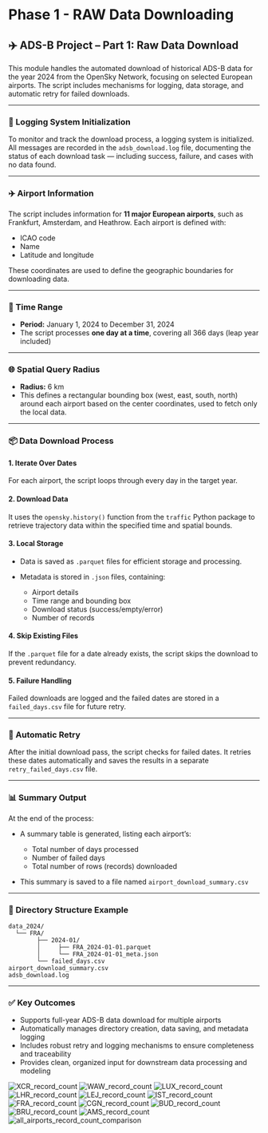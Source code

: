 # Phase 1 - RAW Data Downloading

## ✈️ ADS-B Project – Part 1: Raw Data Download

This module handles the automated download of historical ADS-B data for the year 2024 from the OpenSky Network, focusing on selected European airports. The script includes mechanisms for logging, data storage, and automatic retry for failed downloads.

---

### 🔧 Logging System Initialization

To monitor and track the download process, a logging system is initialized. All messages are recorded in the `adsb_download.log` file, documenting the status of each download task — including success, failure, and cases with no data found.

---

### ✈️ Airport Information

The script includes information for **11 major European airports**, such as Frankfurt, Amsterdam, and Heathrow. Each airport is defined with:

* ICAO code
* Name
* Latitude and longitude

These coordinates are used to define the geographic boundaries for downloading data.

---

### 📅 Time Range

* **Period:** January 1, 2024 to December 31, 2024
* The script processes **one day at a time**, covering all 366 days (leap year included)

---

### 🌐 Spatial Query Radius

* **Radius:** 6 km
* This defines a rectangular bounding box (west, east, south, north) around each airport based on the center coordinates, used to fetch only the local data.

---

### 📦 Data Download Process

#### 1. Iterate Over Dates

For each airport, the script loops through every day in the target year.

#### 2. Download Data

It uses the `opensky.history()` function from the `traffic` Python package to retrieve trajectory data within the specified time and spatial bounds.

#### 3. Local Storage

* Data is saved as `.parquet` files for efficient storage and processing.
* Metadata is stored in `.json` files, containing:

  * Airport details
  * Time range and bounding box
  * Download status (success/empty/error)
  * Number of records

#### 4. Skip Existing Files

If the `.parquet` file for a date already exists, the script skips the download to prevent redundancy.

#### 5. Failure Handling

Failed downloads are logged and the failed dates are stored in a `failed_days.csv` file for future retry.

---

### 🔁 Automatic Retry

After the initial download pass, the script checks for failed dates. It retries these dates automatically and saves the results in a separate `retry_failed_days.csv` file.

---

### 📊 Summary Output

At the end of the process:

* A summary table is generated, listing each airport’s:

  * Total number of days processed
  * Number of failed days
  * Total number of rows (records) downloaded
* This summary is saved to a file named `airport_download_summary.csv`

---

### 📁 Directory Structure Example

```
data_2024/
  └── FRA/
        ├── 2024-01/
        │     ├── FRA_2024-01-01.parquet
        │     └── FRA_2024-01-01_meta.json
        └── failed_days.csv
airport_download_summary.csv
adsb_download.log
```

---

### ✅ Key Outcomes

* Supports full-year ADS-B data download for multiple airports
* Automatically manages directory creation, data saving, and metadata logging
* Includes robust retry and logging mechanisms to ensure completeness and traceability
* Provides clean, organized input for downstream data processing and modeling


![XCR_record_count](https://github.com/user-attachments/assets/dfc29580-6cf7-46f5-b45b-3e5ff7be6b5a)
![WAW_record_count](https://github.com/user-attachments/assets/1d0d6b9b-65bb-4e92-a520-1a2d9a2932b9)
![LUX_record_count](https://github.com/user-attachments/assets/58247620-0a66-4484-9d2e-c92a82736027)
![LHR_record_count](https://github.com/user-attachments/assets/8ccd7f07-3654-421a-bf76-5170b68d9718)
![LEJ_record_count](https://github.com/user-attachments/assets/f54b60f8-9b5e-4e2b-bffc-8d4fdc790c80)
![IST_record_count](https://github.com/user-attachments/assets/1f25b1ac-4de1-44d7-879e-86d8a065b9a3)
![FRA_record_count](https://github.com/user-attachments/assets/ffb313e0-e89c-4ec5-ab0f-d5a9278ac265)
![CGN_record_count](https://github.com/user-attachments/assets/1de6c9a1-3b23-4572-a6fa-b7a226741185)
![BUD_record_count](https://github.com/user-attachments/assets/7baee4ad-1f30-41a8-af46-a5037679685f)
![BRU_record_count](https://github.com/user-attachments/assets/7da0bb40-ba1d-4288-8e04-ba154c8bbc15)
![AMS_record_count](https://github.com/user-attachments/assets/890dfc86-86c2-4102-ad65-fb7e3371280c)
![all_airports_record_count_comparison](https://github.com/user-attachments/assets/30e6ce22-3cf4-4a6e-9996-d0de64656a91)


